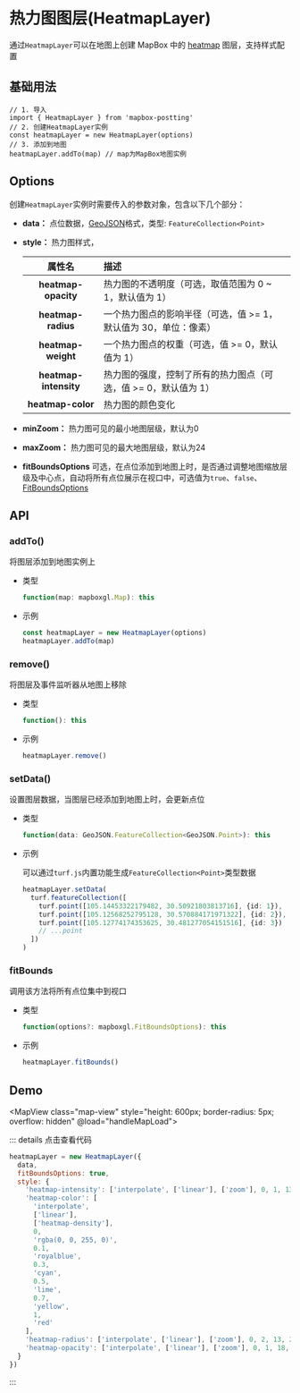 # 热力图图层(HeatmapLayer)

通过`HeatmapLayer`可以在地图上创建 MapBox 中的 [heatmap](https://docs.mapbox.com/mapbox-gl-js/style-spec/layers/#heatmap) 图层，支持样式配置

## 基础用法

```js{2,4}
// 1. 导入
import { HeatmapLayer } from 'mapbox-postting'
// 2. 创建HeatmapLayer实例
const heatmapLayer = new HeatmapLayer(options)
// 3. 添加到地图
heatmapLayer.addTo(map) // map为MapBox地图实例
```

## Options

创建`HeatmapLayer`实例时需要传入的参数对象，包含以下几个部分：

- **data：** 点位数据，[GeoJSON](https://geojson.org/)格式，类型: `FeatureCollection<Point>`

- **style：** 热力图样式，

  |       属性名        | 描述                                                             |
  | :-----------------: | :--------------------------------------------------------------- |
  | **heatmap-opacity** | 热力图的不透明度（可选，取值范围为 0 ~ 1，默认值为 1）           |
  | **heatmap-radius**  | 一个热力图点的影响半径（可选，值 >= 1，默认值为 30，单位：像素） |
  | **heatmap-weight**  | 一个热力图点的权重（可选，值 >= 0，默认值为 1）                  |
  | **heatmap-intensity** | 热力图的强度，控制了所有的热力图点（可选，值 >= 0，默认值为 1） |
  | **heatmap-color** | 热力图的颜色变化 |

- **minZoom：** 热力图可见的最小地图层级，默认为0

- **maxZoom：** 热力图可见的最大地图层级，默认为24

- **fitBoundsOptions** 可选，在点位添加到地图上时，是否通过调整地图缩放层级及中心点，自动将所有点位展示在视口中，可选值为`true`、`false`、[FitBoundsOptions](https://docs.mapbox.com/mapbox-gl-js/api/map/#map#fitbounds)

## API

### addTo() 

将图层添加到地图实例上

- 类型

  ```ts
  function(map: mapboxgl.Map): this
  ```

- 示例

  ```ts
  const heatmapLayer = new HeatmapLayer(options)
  heatmapLayer.addTo(map)
  ```

### remove() 

将图层及事件监听器从地图上移除

- 类型

  ```ts
  function(): this
  ```

- 示例

  ```ts
  heatmapLayer.remove()
  ```


### setData()

设置图层数据，当图层已经添加到地图上时，会更新点位

- 类型

  ```ts
  function(data: GeoJSON.FeatureCollection<GeoJSON.Point>): this
  ```

- 示例

  可以通过`turf.js`内置功能生成`FeatureCollection<Point>`类型数据

  ```ts
  heatmapLayer.setData(
    turf.featureCollection([
      turf.point([105.14453322179482, 30.50921803813716], {id: 1}),
      turf.point([105.12568252795128, 30.570884171971322], {id: 2}),
      turf.point([105.12774174353625, 30.481277054151516], {id: 3})
      // ...point
    ])
  )
  ```

### fitBounds

调用该方法将所有点位集中到视口

- 类型

  ```ts
  function(options?: mapboxgl.FitBoundsOptions): this
  ```


- 示例

  ```ts
  heatmapLayer.fitBounds()
  ```

## Demo

<MapView class="map-view" style="height: 600px; border-radius: 5px; overflow: hidden" @load="handleMapLoad"></MapView>

<script setup>
import { onBeforeUnmount } from 'vue'
import MapView from '/components/map-view.vue'
import { HeatmapLayer } from 'mapbox-postting'
import data from '/data/heatmapData.json'
let map
let heatmapLayer
const handleMapLoad = (val) => {
  map = val
  heatmapLayer = new HeatmapLayer({
    data,
    fitBoundsOptions: true,
    style: {
      'heatmap-intensity': ['interpolate', ['linear'], ['zoom'], 0, 1, 13, 3],
      'heatmap-color': [
        'interpolate',
        ['linear'],
        ['heatmap-density'],
        0,
        'rgba(0, 0, 255, 0)',
        0.1,
        'royalblue',
        0.3,
        'cyan',
        0.5,
        'lime',
        0.7,
        'yellow',
        1,
        'red'
      ],
      'heatmap-radius': ['interpolate', ['linear'], ['zoom'], 0, 2, 13, 20],
      'heatmap-opacity': ['interpolate', ['linear'], ['zoom'], 0, 1, 18, 0]
    }
  })
  heatmapLayer.addTo(map)
}

onBeforeUnmount(() => {
  heatmapLayer?.remove()
})
</script>


::: details 点击查看代码
```js
heatmapLayer = new HeatmapLayer({
  data,
  fitBoundsOptions: true,
  style: {
    'heatmap-intensity': ['interpolate', ['linear'], ['zoom'], 0, 1, 13, 3],
    'heatmap-color': [
      'interpolate',
      ['linear'],
      ['heatmap-density'],
      0,
      'rgba(0, 0, 255, 0)',
      0.1,
      'royalblue',
      0.3,
      'cyan',
      0.5,
      'lime',
      0.7,
      'yellow',
      1,
      'red'
    ],
    'heatmap-radius': ['interpolate', ['linear'], ['zoom'], 0, 2, 13, 20],
    'heatmap-opacity': ['interpolate', ['linear'], ['zoom'], 0, 1, 18, 0]
  }
})
```
:::